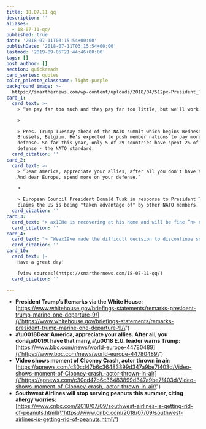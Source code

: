 ```yaml
---
title: 18.07.11 qq
description: ''
aliases:
  - 18-07-11-qq/
published: true
date: '2018-07-11T03:15:54+00:00'
publishDate: '2018-07-11T03:15:54+00:00'
lastmod: '2019-09-05T21:44:46+00:00'
tags: []
post_author: []
section: quickreads
card_series: quotes
color_palette_classname: light-purple
background_image: >-
  https://smarthernews.com/wp-content/uploads/2018/04/512px-President_Trump_gives_remarks_at_the_National_Rifle_Association_Leadership_Forum.png
card_1:
  card_text: >-
    > “We pay far too much and they pay far too little, but we’ll work it out.”

    > 

    > Pres. Trump Tuesday ahead of the NATO summit which begins Wednesday in
    Brussels, Belgium. He's expected to push member nations to pay more on
    defense. So far this year, only 5 of 29 countries have spent 2% of GDP on
    defense - the NATO standard.
  card_citation: ''
card_2:
  card_text: >-
    > “Dear America, appreciate your allies, after all you don’t have that many.
    And dear Europe, spend more on your defense.”

    > 

    > European Council President Donald Tusk in response to President Trump's
    claims the US is being "taken advantage of" by other NATO members.
  card_citation: ''
card_3:
  card_text: "> ax1CHe is recovering at his home and will be fine.”n> n> George Clooney's spokesman Stan Rosenfield after the actor slammed his motorbike into an oncoming car that turned suddenly into his lane on the Italian island of Sardinia. Clooney was thrown several yards in the air. The 57-year-old was heading to a film set when the accident happened."
  card_citation: ''
card_4:
  card_text: "> “Weax19ve made the difficult decision to discontinue serving peanuts on all flights…”n> n> Citing allergy concerns, Southwest Airlines announced it will stop serving peanuts on all flights starting August 1st. Severe allergic reactions to food are the cause of 150 deaths a year in the US & 2,000 hospitalizations, according to the FDA."
  card_citation: ''
card_10:
  card_text: |-
    Have a great day!

    [view sources](https://smarthernews.com/18-07-11-qq/)
  card_citation: ''

---
```

*   **President Trump’s Remarks via the White House:**  
    [https://www.whitehouse.gov/briefings-statements/remarks-president-trump-marine-one-departure-9/](\"https://www.whitehouse.gov/briefings-statements/remarks-president-trump-marine-one-departure-9/\")
*   **a\\u0018Dear America, appreciate your allies. After all, you dona\\u0019t have that many,a\\u0018 E.U. leader warns Trump:**  
    [https://www.bbc.com/news/world-europe-44780489](\"https://www.bbc.com/news/world-europe-44780489\")
*   **Video shows moment of Clooney Crash, actor thrown in air:**  
    [https://apnews.com/c30cd47b6c36483899d347a9be7f403d/Video-shows-moment-of-Clooney-crash,-actor-thrown-in-air](\"https://apnews.com/c30cd47b6c36483899d347a9be7f403d/Video-shows-moment-of-Clooney-crash,-actor-thrown-in-air\")
*   **Southwest Airlines will stop serving peanuts this summer, citing allergy worries:**  
    [https://www.cnbc.com/2018/07/09/southwest-airlines-is-getting-rid-of-peanuts.html](\"https://www.cnbc.com/2018/07/09/southwest-airlines-is-getting-rid-of-peanuts.html\")